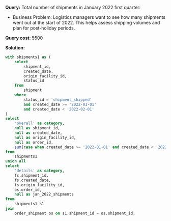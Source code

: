 **Query:** Total number of shipments in January 2022 first quarter:
 - Business Problem:
   Logistics managers want to see how many shipments went out at the start of 2022. This helps assess shipping volumes and plan for post-holiday periods.
   
**Query cost**: 5500

**Solution:** 
```sql
with shipments1 as (
    select 
        shipment_id,
        created_date,
        origin_facility_id,
        status_id
    from 
        shipment
    where 
        status_id = 'shipment_shipped'
        and created_date >= '2022-01-01'
        and created_date < '2022-02-01'
)
select 
    'overall' as category, 
    null as shipment_id, 
    null as created_date, 
    null as origin_facility_id, 
    null as order_id, 
    sum(case when created_date >= '2022-01-01' and created_date < '2022-02-01' then 1 else 0 end) as jan_2022_shipments
from 
    shipments1
union all
select 
    'details' as category, 
    fs.shipment_id, 
    fs.created_date, 
    fs.origin_facility_id, 
    os.order_id, 
    null as jan_2022_shipments
from 
    shipments1 s1
join 
    order_shipment os on s1.shipment_id = os.shipment_id;


